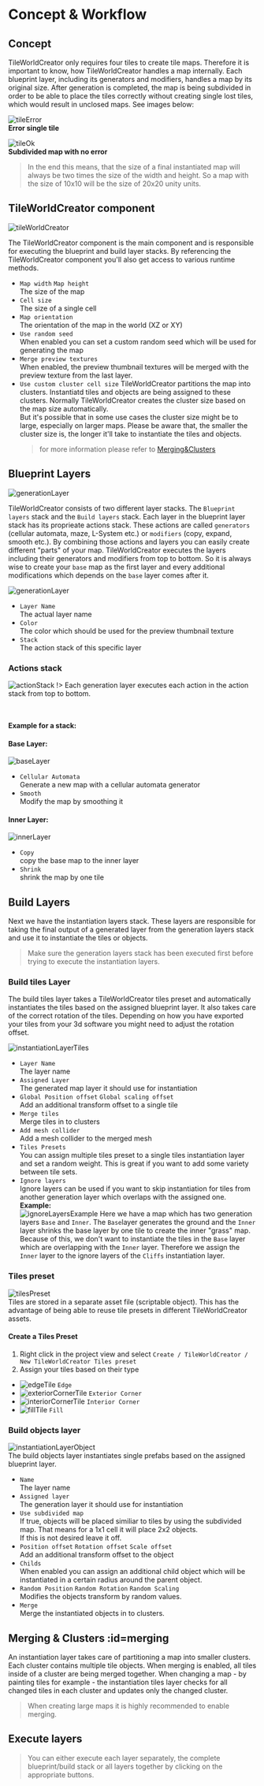 # Concept & Workflow

## Concept
TileWorldCreator only requires four tiles to create tile maps.
Therefore it is important to know, how TileWorldCreator handles a map internally.
Each blueprint layer, including its generators and modifiers, handles a map by its original size. After generation is completed, the map is being subdivided in order to be able to place the tiles correctly without creating single lost tiles, which would result in unclosed maps. See images below:

![tileError](img/tileError.png)  
**Error single tile**

![tileOk](img/tileOk.png)  
**Subdivided map with no error**    

> In the end this means, that the size of a final instantiated map will always be two times the size of the width and height. So a map with the size of 10x10 will be the size of 20x20 unity units.

## TileWorldCreator component
![tileWorldCreator](img/tileWorldCreator.png)

The TileWorldCreator component is the main component and is responsible for executing the blueprint and build layer stacks.
By referencing the TileWorldCreator component you'll also get access to various runtime methods.

+ `Map width` `Map height`  
  The size of the map
+ `Cell size`  
  The size of a single cell  
+ `Map orientation`  
  The orientation of the map in the world (XZ or XY)  
+ `Use random seed`  
  When enabled you can set a custom random seed which will be used for generating the map  
+ `Merge preview textures`  
  When enabled, the preview thumbnail textures will be merged with the preview texture from the last layer.  
+ `Use custom cluster cell size` 
  TileWorldCreator partitions the map into clusters. Instantiatd tiles and objects are being assigned to these clusters. Normally TileWorldCreator creates the cluster size based on the map size automatically.  
  But it's possible that in some use cases the cluster size might be to large, especially on larger maps.
  Please be aware that, the smaller the cluster size is, the longer it'll take to instantiate the tiles and objects.  
  > for more information please refer to [Merging&Clusters](/Workflow.md#merging)  

## Blueprint Layers

![generationLayer](img/generationLayer.png)

TileWorldCreator consists of two different layer stacks. The `Blueprint layers` stack and the `Build layers` stack. Each layer in the blueprint layer stack has its proprieate actions stack. These actions are called `generators` (cellular automata, maze, L-System etc.) or `modifiers` (copy, expand, smooth etc.). By combining those actions and layers you can easily create different "parts" of your map.
TileWorldCreator executes the layers including their generators and modifiers from top to bottom.
So it is always wise to create your `base` map as the first layer and every additional modifications which depends on the `base` layer comes after it.

![generationLayer](img/exampleBaseLayer.png)

+ `Layer Name`  
  The actual layer name  
+ `Color`  
  The color which should be used for the preview thumbnail texture  
+ `Stack`  
  The action stack of this specific layer  

### Actions stack  
![actionStack](img/actionStack.png)
!> Each generation layer executes each action in the action stack from top to bottom.  

<br><br>
**Example for a stack:**  
#### Base Layer:
![baseLayer](img/exampleBaseLayer.png)
+ `Cellular Automata`  
  Generate a new map with a cellular automata generator
+ `Smooth`  
  Modify the map by smoothing it

#### Inner Layer:
![innerLayer](img/exampleInnerLayer.png)
+ `Copy`  
  copy the base map to the inner layer
+ `Shrink`  
  shrink the map by one tile 


## Build Layers
Next we have the instantiation layers stack. These layers are responsible for taking the final output of a generated layer from the generation layers stack and use it to instantiate the tiles or objects.
> Make sure the generation layers stack has been executed first before trying to execute the instantiation layers. 

### Build tiles Layer
The build tiles layer takes a TileWorldCreator tiles preset and automatically instantiates the tiles based on the assigned blueprint layer. It also takes care of the correct rotation of the tiles. Depending on how you have exported your tiles from your 3d software you might need to adjust the rotation offset. 

![instantiationLayerTiles](img/instantiationLayerTiles.png)

+ `Layer Name`  
  The layer name  
+ `Assigned Layer`  
  The generated map layer it should use for instantiation  
+ `Global Position offset` `Global scaling offset`  
  Add an additional transform offset to a single tile  
+ `Merge tiles`  
  Merge tiles in to clusters  
+ `Add mesh collider`  
  Add a mesh collider to the merged mesh
+ `Tiles Presets`  
  You can assign multiple tiles preset to a single tiles instantiation layer and set a random weight. This is great if you want to add some variety between tile sets.  
+ `Ignore layers`  
  Ignore layers can be used if you want to skip instantiation for tiles from another generation layer which overlaps with the assigned one.  
  **Example:**  
  ![ignoreLayersExample](img/ignoreLayersExample.png)
  Here we have a map which has two generation layers `Base` and `Inner`. The `Base`layer generates the ground and the `Inner` layer shrinks the base layer by one tile to create the inner "grass" map. Because of this, we don't want to instantiate the tiles in the `Base` layer which are overlapping with the `Inner` layer. Therefore we assign the `Inner` layer to the ignore layers of the `Cliffs` instantiation layer. 

### Tiles preset
![tilesPreset](img/tilesPreset.png)  
Tiles are stored in a separate asset file (scriptable object). This has the advantage of being able to reuse tile presets 
in different TileWorldCreator assets.
#### Create a Tiles Preset
1. Right click in the project view and select `Create / TileWorldCreator / New TileWorldCreator Tiles preset`
2. Assign your tiles based on their type 
+ ![edgeTile](img/edgeTile.png) `Edge`  
+ ![exteriorCornerTile](img/exteriorCornerTile.png) `Exterior Corner`    
+ ![interiorCornerTile](img/interiorCornerTile.png) `Interior Corner`  
+ ![fillTile](img/fillTile.png) `Fill`  


### Build objects layer
![instantiationLayerObject](img/instantiationLayerObjects.png)  
The build objects layer instantiates single prefabs based on the assigned blueprint layer.
  
+ `Name`  
  The layer name  
+ `Assigned layer`  
  The generation layer it should use for instantiation  
+ `Use subdivided map`  
If true, objects will be placed similiar to tiles by using the subdivided map. That means for a 1x1 cell it will place 2x2 objects.  
If this is not desired leave it off.  
+ `Position offset` `Rotation offset` `Scale offset`  
  Add an additional transform offset to the object  
+ `Childs`  
  When enabled you can assign an additional child object which will be instantiated in a certain radius around the parent object.  
+ `Random Position` `Random Rotation` `Random Scaling`  
  Modifies the objects transform by random values.  
+ `Merge`  
  Merge the instantiated objects in to clusters.  

## Merging & Clusters :id=merging
An instantiation layer takes care of partitioning a map into smaller clusters. Each cluster contains multiple tile objects. When merging is enabled, all tiles inside of a cluster are being merged together.  When changing a map - by painting tiles for example - the instantiation tiles layer checks for all changed tiles in each cluster and updates only the changed cluster. 
> When creating large maps it is highly recommended to enable merging. 


## Execute layers

> You can either execute each layer separately, the complete blueprint/build stack or all layers together by clicking on the appropriate buttons.
